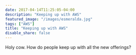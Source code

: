 ```yaml
---
date: 2017-04-14T11:25:05-04:00
description: "Keeping up with AWS"
featured_image: "/images/esmeralda.jpg"
tags: ["AWS"]
title: "Keeping up with AWS"
disable_share: false
---
```

Holy cow. How do people keep up with all the new offerings?
